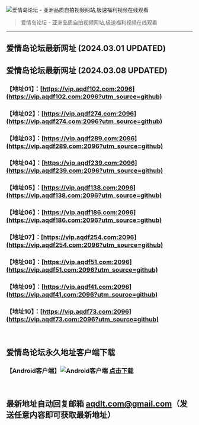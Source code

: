 ![爱情岛论坛 - 亚洲品质自拍视频网站,极速福利视频在线观看](http://lz.sinaimg.cn/large/007drMcOgy1g5i6x3ua0xj30eg0393yo.jpg)
> 爱情岛论坛 - 亚洲品质自拍视频网站,极速福利视频在线观看

---

## 爱情岛论坛最新网址 (2024.03.01 UPDATED)
## 爱情岛论坛最新网址 (2024.03.08 UPDATED)
### 【地址01】：[https://vip.aqdf102.com:2096](https://vip.aqdf102.com:2096?utm_source=github)
### 【地址02】：[https://vip.aqdf274.com:2096](https://vip.aqdf274.com:2096?utm_source=github)
### 【地址03】：[https://vip.aqdf289.com:2096](https://vip.aqdf289.com:2096?utm_source=github)
### 【地址04】：[https://vip.aqdf239.com:2096](https://vip.aqdf239.com:2096?utm_source=github)
### 【地址05】：[https://vip.aqdf138.com:2096](https://vip.aqdf138.com:2096?utm_source=github)
### 【地址06】：[https://vip.aqdf186.com:2096](https://vip.aqdf186.com:2096?utm_source=github)
### 【地址07】：[https://vip.aqdf254.com:2096](https://vip.aqdf254.com:2096?utm_source=github)
### 【地址08】：[https://vip.aqdf51.com:2096](https://vip.aqdf51.com:2096?utm_source=github)
### 【地址09】：[https://vip.aqdf41.com:2096](https://vip.aqdf41.com:2096?utm_source=github)
### 【地址10】：[https://vip.aqdf73.com:2096](https://vip.aqdf73.com:2096?utm_source=github)
<br>

## 爱情岛论坛永久地址客户端下载
### 【Android客户端】![Android客户端](https://ww1.sinaimg.cn/large/007drMcOgy1fzljgv278jj300f00ia9t.jpg) [点击下载](https://app.aqdlt.app/v1/aqdlt_android_0828.apk)

<br>

## 最新地址自动回复邮箱 [aqdlt.com@gmail.com](mailto:aqdlt.com@gmail.com)（发送任意内容即可获取最新地址）
